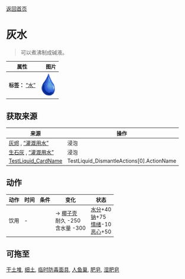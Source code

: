 [返回首页](index.md)  
# 灰水  
> 可以煮沸制成碱液。  
  
  属性  |   图片   
 ----  |  ----:   
 **标签：**	[“水”](tag_WaterAny.md)  |  ![](Sprite/Thirst.png)   
  
## 获取来源  
来源  |  操作  
----  |  ----  
[灰烬](Ash.md) , [“灌溉用水”](tag_WaterFresh.md)  |  浸泡  
[生石灰](Quicklime.md) , [“灌溉用水”](tag_WaterFresh.md)  |  浸泡  
[TestLiquid_CardName](TestLiquid.md)  |  TestLiquid_DismantleActions[0].ActionName  
## 动作  
动作  |  时间  |  条件  |  变化  |  状态  
----  |  ----  |  ----  |  ----  |  ----  
饮用  |  -  |    |  → [椰子壳](CoconutShell.md)<br>耐久  -250<br>含水量  -300<br>  |  [水分](Hydration.md)+40<br>[钠](Sodium.md)+75<br>[情绪](Morale.md)-10<br>[恶心](Nausea.md)+50  
## 可拖至  
[干土堆](DirtPile.md), [细土](FineDirt.md), [临时防毒面具](MaskMakeshift.md), [人鱼巢](MermaidNest.md), [肥皂](SoapDry.md), [湿肥皂](SoapWet.md)  
